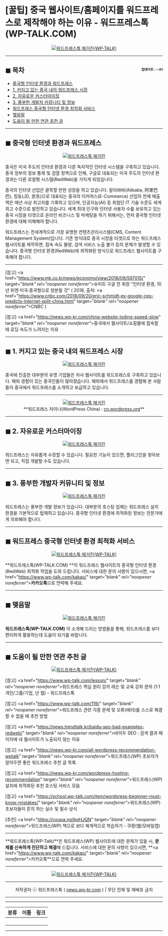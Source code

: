 # [꿀팁] 중국 웹사이트/홈페이지를 워드프레스로 제작해야 하는 이유 - 워드프레스톡(WP-TALK.COM)

<center><a href="https://www.wp-talk.com/kakao/" target="_blank" rel="noopener noreferrer"_><img src="https://hellotblog.files.wordpress.com/2019/05/wptalk-china-website-01-300x300.png" style="max-width:100%;" alt="워드프레스톡 매거진(WP-TALK)"></a></center>

<!-- <a name="index"></a> -->
***
## ◼︎ 목차 <span style="font-size:0.5em; float:right; padding:0.5em 0 0;"><i class="fas fa-clock"></i> 업데이트 : <span class="post-year"></span>-<span class="post-month-digits"></span>-01</span>

- [중국형 인터넷 환경과 워드프레스](#index-redweb)
- [1. 커지고 있는 중국 내의 워드프레스 시장](#index-01)
- [2. 자유로운 커스터마이징](#index-02)
- [3. 풍부한 개발자 커뮤니티 및 정보](#index-03)
- [워드프레스 중국형 인터넷 환경 최적화 서비스](#index-04)
- [맺음말](#index-epilogue)
- [도움이 될 만한 연관 추천 글](#recommendation)

<!-- <a name="index-redweb"></a> -->
***
## ◼︎ 중국형 인터넷 환경과 워드프레스

<center><a href="https://www.wp-talk.com/kakao/" target="_blank" rel="noopener noreferrer"_><img src="https://hellotblog.files.wordpress.com/2019/04/china-web-cover-01-800.png" style="max-width:100%;" alt="워드프레스톡 매거진"></a></center>

중국은 미국 주도의 인터넷 환경과 다른 독자적인 인터넷 시스템을 구축하고 있습니다.
중국 정부의 정보 통제 및 검열 정책으로 인해, 구글로 대표되는 미국 주도의 인터넷 환경과는 다른 로컬형 시스템(RedWeb)을 가지게 되었습니다.

중국의 인터넷 산업은 괄목할 만한 성장을 하고 있습니다.
알리바바(Alibaba, 阿里巴巴), 징둥(JD, 京东)으로 대표되는 중국의 이커머스(E-Commerce) 산업의 전체 매출액은 매년 사상 최고치를 기록하고 있으며, 인공지능(AI) 등 최첨단 IT 기술 수준도 세계 최고 수준으로 발전하고 있습니다.
세계 최대 인구와 인터넷 사용자 수를 보유하고 있는 중국 시장을 타겟으로 온라인 비즈니스 및 마케팅을 하기 위해서는, 먼저 중국형 인터넷 환경에 대해 이해해야 합니다.

워드프레스는 전세계적으로 가장 유명한 컨텐츠관리시스템(CMS, Content Management System)입니다.
기존 방식대로 중국 시장을 타겟으로 하는 워드프레스 웹사이트를 제작하면, 접속 속도 불량, 검색 서비스 노출 불가 등의 문제가 발생할 수 있습니다.
중국형 인터넷 환경(RedWeb)에 최적화된 방식으로 워드프레스 웹사이트를 구축해야 합니다.

***
[참고] <a href="https://www.mk.co.kr/news/economy/view/2018/09/597015/" target="_blank" rel="noopener noreferrer"_>슈미트 구글 전 회장 "인터넷 환경, 10년 뒤엔 미국·중국형으로 양분될 것"</a> ( 2018, 출처: <a href="https://www.cnbc.com/2018/09/20/eric-schmidt-ex-google-ceo-predicts-internet-split-china.html" target="_blank" rel="noopener noreferrer"_>CNBC</a> )

[참고] <a href="https://news.wp-kr.com/china-website-loding-speed-slow" target="_blank" rel="noopener noreferrer"_>중국에서 웹사이트/쇼핑몰에 접속할 때 로딩 속도가 느려지는 이유</a>

<!-- <a name="index-01"></a> -->
***
## ◼︎ 1. 커지고 있는 중국 내의 워드프레스 시장

<center><a href="https://www.wp-talk.com/kakao/" target="_blank" rel="noopener noreferrer"_><img src="https://hellotblog.files.wordpress.com/2018/10/baidu-map-api-platform-800x480.png" style="max-width:100%;" alt="워드프레스톡 매거진"></a></center>

중국에 진출한 대부분의 유명 기업들은 자사 웹사이트를 워드프레스로 구축하고 있습니다.
해외 경험이 있는 중국인들이 많아졌습니다.
해외에서 워드프레스를 경험해 본 사람들이 중국에서 워드프레스를 소개하고 보급하고 있습니다.

***
<center><a href="https://www.wp-talk.com/kakao/" target="_blank" rel="noopener noreferrer"_><img src="https://hellotblog.files.wordpress.com/2019/05/wordpress-logo-round-01-120x120.png" style="max-width:100%;" alt="워드프레스톡 매거진"></a></center>

<center>**워드프레스 차이나(WordPress China) : <a href="https://cn.wordpress.org/" target="_blank" rel="noopener noreferrer"_>cn.wordpress.org</a>**</center>

<!-- <a name="index-02"></a> -->
***
## ◼︎ 2. 자유로운 커스터마이징

<center><a href="https://www.wp-talk.com/kakao/" target="_blank" rel="noopener noreferrer"_><img src="https://hellotblog.files.wordpress.com/2019/04/wptalk-wordpress-logo-03-800.png" style="max-width:100%;" alt="워드프레스톡 매거진"></a></center>

워드프레스는 자유롭게 수정할 수 있습니다.
필요한 기능이 있으면, 플러그인을 찾아보면 되고, 직접 개발할 수도 있습니다.

<!-- <a name="index-03"></a> -->
***
## ◼︎ 3. 풍부한 개발자 커뮤니티 및 정보

<center><a href="https://www.wp-talk.com/kakao/" target="_blank" rel="noopener noreferrer"_><img src="https://hellotblog.files.wordpress.com/2019/04/wptalk-wordpress-logo-01-800.png" style="max-width:100%;" alt="워드프레스톡 매거진"></a></center>

워드프레스는 풍부한 개발 정보가 있습니다.
대부분의 호스팅 업체는 워드프레스 설치 환경을 기본적으로 탑재하고 있습니다.
중국형 인터넷 환경에 최적화된 정보는 전문가에게 의뢰해야 합니다.

<!-- <a name="index-04"></a> -->
***
## ◼︎ 워드프레스 중국형 인터넷 환경 최적화 서비스

<center><a href="https://www.wp-talk.com/kakao/" target="_blank" rel="noopener noreferrer"_><img src="https://hellotblog.files.wordpress.com/2019/03/wptalk-logo-120x120.png" style="max-width:100%;" alt="워드프레스톡 매거진(WP-TALK)"></a></center>

**워드프레스톡(WP-TALK.COM) **이 워드프레스 웹사이트의 중국형 인터넷 환경(RedWeb) 최적화 작업을 도와 드립니다.
서비스에 대한 문의 사항이 있으시면, <a href="https://www.wp-talk.com/kakao/" target="_blank" rel="noopener noreferrer"_>**카카오톡**</a>으로 연락해 주세요.

<!-- <a name="index-epilogue"></a> -->
***
## ◼︎ 맺음말

<center><a href="https://www.wp-talk.com/kakao/" target="_blank" rel="noopener noreferrer"_><img src="https://hellotblog.files.wordpress.com/2019/01/wptalk-com-cover-01.png" style="max-width:100%;" alt="워드프레스톡 매거진"></a></center>

**워드프레스톡(WP-TALK.COM)** 이 소개해 드리는 방법들을 통해, 워드프레스를 보다 편리하게 활용하는데 도움이 되기를 바랍니다.

<!-- <a name="recommendation"></a> -->
***
## ◼︎ 도움이 될 만한 연관 추천 글

<center><a href="https://www.wp-talk.com/kakao/" target="_blank" rel="noopener noreferrer"_><img src="https://hellotblog.files.wordpress.com/2019/04/ttmkt-logo-girl-round-02-120x120.png" style="max-width:100%;" alt="워드프레스톡 매거진(WP-TALK)"></a></center>

[참고] <a href="https://www.wp-talk.com/lesson/" target="_blank" rel="noopener noreferrer"_>워드프레스 핵심 원리 강의 레슨 및 교육 강좌 문의 (1:1개인/그룹/기업, <span class="post-year"></span>년 <span class="post-month"></span>월) - 워드프레스톡</a>

[참고] <a href="https://www.wp-talk.com/119/" target="_blank" rel="noopener noreferrer"_>워드프레스 관련 각종 문제 및 오류(에러)를 스스로 해결할 수 없을 때 추천 방법</a>

[참고] <a href="https://news.trendtalk.kr/baidu-seo-bad-examples-redweb/" target="_blank" rel="noopener noreferrer"_>바이두 SEO : 검색 결과 페이지에 내 웹사이트가 노출되지 않는 이유</a>

[참고] <a href="https://news.wp-kr.com/all-wordpress-recommendation-wptalk" target="_blank" rel="noopener noreferrer"_>워드프레스(WP) 초보자가 알아두면 좋은 워드프레스 추천 글 목록</a>

[참고] <a href="https://news.wp-kr.com/wordpress-hosting-recommendation" target="_blank" rel="noopener noreferrer"_>워드프레스(WP) 설치에 최적화된 추천 호스팅 서비스 모음</a>

[참고] <a href="https://school.wp-talk.com/item/wordpress-beginner-must-know-mistakes/" target="_blank" rel="noopener noreferrer"_>워드프레스(WP) 초보자들이 흔히 하는 실수 및 필수 상식</a>

[추천] <a href="https://coupa.ng/bgHJQN" target="_blank" rel="noopener noreferrer"_>워드프레스(WP) 책으로 보다 체계적으로 학습하기 - 쿠팡(웹/모바일앱)</a>

***
**워드프레스톡(WP-Talk)**은 워드프레스(WP) 웹사이트에 대한 문제가 있을 시, **문제를 신속하게 진단하고 해결**해 드립니다. 서비스에 대한 문의 사항이 있으시면, **<a href="https://www.wp-talk.com/kakao/" target="_blank" rel="noopener noreferrer"_>카카오톡</a>**으로 연락 주세요.

***
<center><a href="https://www.wp-talk.com/kakao/" target="_blank" rel="noopener noreferrer"_><img src="https://hellotblog.files.wordpress.com/2019/03/wptalk-logo-120x120.png" style="max-width:100%;" alt="워드프레스톡 매거진(WP-TALK)"></a></center>

***
<center>저작권자 ⓒ 워드프레스톡 ( <a href="https://www.wp-talk.com/kakao/" target="_blank" rel="noopener noreferrer"_>news.wp-kr.com</a> ) | 무단 전재 및 재배포 금지</center>

***
***
|분류|이름|링크|
|:-:|:-:|:-:|
||||
||||
||||
||||

***
